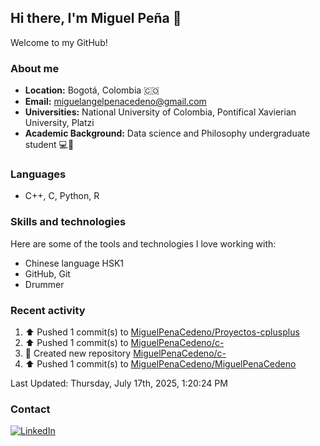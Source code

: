 ## Hi there, I'm Miguel Peña 👋

Welcome to my GitHub!

### About me

- **Location:** Bogotá, Colombia :colombia:
- **Email:** <miguelangelpenacedeno@gmail.com>
- **Universities:** National University of Colombia, Pontifical Xavierian University, Platzi
- **Academic Background:** Data science and Philosophy undergraduate student :computer::book:

### Languages

- C++, C, Python, R

### Skills and technologies

Here are some of the tools and technologies I love working with:

- Chinese language HSK1
- GitHub, Git
- Drummer

### Recent activity
<!--RECENT_ACTIVITY:start-->
1. ⬆️ Pushed 1 commit(s) to [MiguelPenaCedeno/Proyectos-cplusplus](https://github.com/MiguelPenaCedeno/Proyectos-cplusplus)<br>
2. ⬆️ Pushed 1 commit(s) to [MiguelPenaCedeno/c-](https://github.com/MiguelPenaCedeno/c-)<br>
3. 📔 Created new repository [MiguelPenaCedeno/c-](https://github.com/MiguelPenaCedeno/c-)<br>
4. ⬆️ Pushed 1 commit(s) to [MiguelPenaCedeno/MiguelPenaCedeno](https://github.com/MiguelPenaCedeno/MiguelPenaCedeno)<br>
<!--RECENT_ACTIVITY:end-->

<!--RECENT_ACTIVITY:last_update-->
Last Updated: Thursday, July 17th, 2025, 1:20:24 PM
<!--RECENT_ACTIVITY:last_update_end-->

### Contact

[![LinkedIn](https://img.shields.io/badge/LinkedIn-Profile-blue?style=for-the-badge&logo=linkedin)](https://www.linkedin.com/in/miguel-angel-pena-cedeno/)
